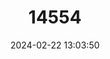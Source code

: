 ---
title: "14554"
category: "Neoplanorbis smithi"
draft: false
date: 2024-02-22 13:03:50
languages:
  English: ["Angled Flat-top Snail"]
---